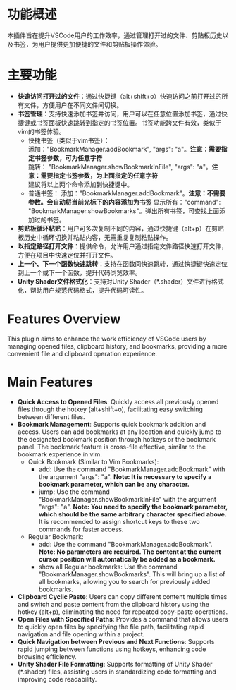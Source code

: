 # 功能概述
本插件旨在提升VSCode用户的工作效率，通过管理打开过的文件、剪贴板历史以及书签，为用户提供更加便捷的文件和剪贴板操作体验。

# 主要功能
* **快速访问打开过的文件**：通过快捷键（alt+shift+o）快速访问之前打开过的所有文件，方便用户在不同文件间切换。
* **书签管理**：支持快速添加书签并访问，用户可以在任意位置添加书签，通过快捷键或书签面板快速跳转到指定的书签位置。书签功能跨文件有效，类似于vim的书签体验。  
    * 快捷书签（类似于vim书签）：  
    添加："BookmarkManager.addBookmark", "args": "a"。**注意：需要指定书签参数，可为任意字符**  
    跳转： "BookmarkManager.showBookmarkInFile", "args": "a"。**注意：需要指定书签参数，为上面指定的任意字符**  
建议将以上两个命令添加到快捷键中。
    * 普通书签：
    添加："BookmarkManager.addBookmark"。**注意：不需要参数。会自动将当前光标下的内容添加为书签**
    显示所有："command": "BookmarkManager.showBookmarks"。弹出所有书签，可查找上面添加过的书签。
* **剪贴板循环粘贴**：用户可多次复制不同的内容，通过快捷键（alt+p）在剪贴板历史中循环切换并粘贴内容，无需重复复制粘贴操作。
* **以指定路径打开文件**：提供命令，允许用户通过指定文件路径快速打开文件，方便在项目中快速定位并打开文件。
* **上一个、下一个函数快速跳转**：支持在函数间快速跳转，通过快捷键快速定位到上一个或下一个函数，提升代码浏览效率。
* **Unity Shader文件格式化**：支持对Unity Shader（*.shader）文件进行格式化，帮助用户规范代码格式，提升代码可读性。


# Features Overview
This plugin aims to enhance the work efficiency of VSCode users by managing opened files, clipboard history, and bookmarks, providing a more convenient file and clipboard operation experience.

# Main Features
* **Quick Access to Opened Files**: Quickly access all previously opened files through the hotkey (alt+shift+o), facilitating easy switching between different files.
* **Bookmark Management**: Supports quick bookmark addition and access. Users can add bookmarks at any location and quickly jump to the designated bookmark position through hotkeys or the bookmark panel. The bookmark feature is cross-file effective, similar to the bookmark experience in vim.
    * Quick Bookmark (Similar to Vim Bookmarks):
        * add: Use the command "BookmarkManager.addBookmark" with the argument "args": "a". **Note: It is necessary to specify a bookmark parameter, which can be any character.**
        * jump: Use the command "BookmarkManager.showBookmarkInFile" with the argument "args": "a". **Note: You need to specify the bookmark parameter, which should be the same arbitrary character specified above.**  
It is recommended to assign shortcut keys to these two commands for faster access.
    * Regular Bookmark:
        * add: Use the command "BookmarkManager.addBookmark". **Note: No parameters are required. The content at the current cursor position will automatically be added as a bookmark.**
        * show all Regular bookmarks: Use the command "BookmarkManager.showBookmarks". This will bring up a list of all bookmarks, allowing you to search for previously added bookmarks.
* **Clipboard Cyclic Paste**: Users can copy different content multiple times and switch and paste content from the clipboard history using the hotkey (alt+p), eliminating the need for repeated copy-paste operations.
* **Open Files with Specified Paths**: Provides a command that allows users to quickly open files by specifying the file path, facilitating rapid navigation and file opening within a project.
* **Quick Navigation between Previous and Next Functions**: Supports rapid jumping between functions using hotkeys, enhancing code browsing efficiency.
* **Unity Shader File Formatting**: Supports formatting of Unity Shader (*.shader) files, assisting users in standardizing code formatting and improving code readability.